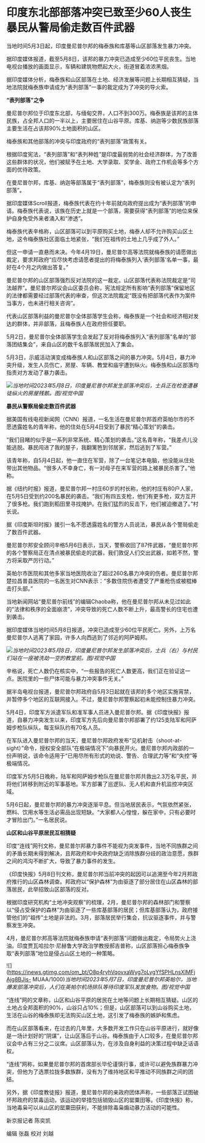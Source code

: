 # 印度东北部部落冲突已致至少60人丧生 暴民从警局偷走数百件武器

当地时间5月3日起，印度曼尼普尔邦的梅泰族和库基等山区部落发生暴力冲突。

据印度媒体报道，截至5月8日，该邦的暴力冲突已造成至少60位平民丧生。当地电视台播放的画面显示，车辆和建筑物燃起大火，街道冒着浓浓黑烟。

据印度媒体分析，梅泰族和山区部落在土地、经济发展等问题上长期相互猜疑，当地法院就梅泰族申请成为“表列部落”一事的裁定成为了冲突的导火索。

**“表列部落”之争**

曼尼普尔邦位于印度东北部，与缅甸交界，人口不到300万。梅泰族是该邦的主体民族，占全邦人口的一半以上，主要居住在山谷平原。库基、纳迦等少数民族部落主要生活在占该邦90%土地面积的山区。

梅泰族和其他部落的冲突与印度政府的“表列部落”政策有关。

根据印度宪法，“表列部落”和“表列种姓”是印度最弱势的社会经济群体，为了改善这些群体的状况，他们被赋予在土地、大学录取、奖学金、政府工作机会等多个方面的优待政策。

在曼尼普尔邦，库基、纳迦等部落属于“表列部落”，梅泰族则没有被认定为“表列部落”。

据印度媒体Scroll报道，梅泰族代表在约十年前就向政府提出成为“表列部落”的申请。梅泰族代表说，该族在历史上就是一个部落，需要获得“表列部落”的地位来保护自身免受外来者涌入和“渗透”。

梅泰族代表辛格称，山区部落可以到平原购买土地，梅泰人却不允许购买山区土地，这令梅泰族社区面临土地紧张，“我们在祖传的土地上几乎成了外人。”

但这一申请一直悬而未决。今年4月19日，曼尼普尔高等法院就梅泰族的请愿做出裁定，要求邦政府“应尽快考虑请愿者提出的将梅泰族列入‘表列部落’名单一事，最好在4个月之内做出答复。”

曼尼普尔邦的山区部落强烈反对法院的这一裁定。山区部落代表称法院裁定是“司法越界”。曼尼普尔邦议会山区委员会称，宪法规定所有影响“表列部落”保留地区的法律都需要经过部落代表的审查，但这次法院裁定“既没有把部落代表作为案件当事方，也未进行相关咨询”。

代表山区部落利益的曼尼普尔全体部落学生会称，梅泰族是一个社会和经济相对发达的群体，并非部落，且梅泰族人在政府担任要职。

5月2日，曼尼普尔全体部落学生会发起了反对将梅泰族列入“表列部落”名单的“部落团结集会”，来自山区的数千名部落居民加入了集会。

5月3日，示威活动演变成梅泰族人和山区部落之间的暴力冲突。5月4日，暴力冲突升级，发生人员伤亡，房屋、车辆、教堂和庙宇遭到纵火。梅泰族和山区部落均指责对方发动了暴力袭击。

![](https://inews.gtimg.com/om_bt/ODQrMBTPUPaXvdun7r-ZIjylmWlU8AZSxJK4JSpPn1secAA/1000)_当地时间2023年5月8日，印度曼尼普尔邦发生部落冲突后，士兵正在检查遭暴徒纵火的房屋残骸。图/视觉中国_

**暴民从警察局偷走数百件武器**

据美国有线电视新闻网（CNN）报道，一名生活在曼尼普尔邦首府英帕尔市的不愿透露姓名的青年称，他的住处在5月4日受到了暴民“精心策划”的袭击。

“我们目睹的似乎是一系列非常系统、精心策划的袭击。”这名青年称，“我差点儿没能逃脱。暴民闯进了我的屋子，我翻篱笆到邻居家，然后逃到了军营。”

该青年称，自5月4日起，他一直住在军营，除了一台笔记本电脑，他没能从住处带出其他物品。“很多人不幸身亡，有一对母子在来军营的路上被暴民杀害了。”他称。

据《纽约时报》报道，曼尼普尔邦一村庄60岁的村长称，他的村庄有80户人家，在5月5日受到约200名暴民的袭击。“我们有四五支枪，他们有更多枪，双方互开了很多枪。我们跑到稻田里寻找掩护。在我们猛烈的反击下，他们被迫撤退了。”村长说。

据《印度斯坦时报》援引一名不愿透露姓名的警方人员说法，暴民从各个警局偷走了数百件武器。

曼尼普尔邦安全顾问辛格5月6日表示，当天，警察收回了87件武器，“曼尼普尔邦的各个警察局正在清点被暴民偷走的武器，我们敦促人们交出武器，如若不然，警方将采取严厉行动。”

英帕尔市医院和其他多家当地医院收治了超过260名暴力冲突的伤者。曼尼普尔邦楚拉昌普县医院的一名医生对CNN表示：“多数住院伤者遭受了严重枪伤或被棍棒击打头部。”

当地新闻网站“曼尼普尔前线”的编辑Chaoba称，他在曼尼普尔邦从未见过如此的“法律和秩序的全面崩溃”，冲突导致的死亡人数不断上升，最高警长的住宅也遭到袭击。

据印度媒体当地时间5月8日报道，冲突已造成至少60位平民死亡。另外，上万名曼尼普尔人逃离了家园，许多人向西逃到了邻近的阿萨姆邦。

![](https://inews.gtimg.com/om_bt/Ot3VFHdEUwJhLdK_Tmr34iTiCMxcsDUjuhK6gI51jMYuEAA/1000)_当地时间2023年5月8日，印度曼尼普尔邦发生部落冲突后，士兵（右）与村民们站在一座被洗劫一空的教堂前。图/视觉中国_

辛格说，死亡人数仍在核实中，“一些报告的死亡人数更高，我们正在验证这一点。医院里的一些尸体可能与暴力冲突事件无关。”

据半岛电视台报道，曼尼普尔邦政府自5月3日起就在该邦的多个地区实施宵禁，并暂停多个地区的互联网接入。不过，曼尼普尔邦警察起初未能控制住暴力冲突。

5月4日，印度军方派遣军队和准军事人员进入曼尼普尔邦。据《印度快报》报道，自暴力冲突发生以来，印度军方先后向曼尼普尔邦部署了约125支陆军和阿萨姆步枪队纵队，每支纵队约有70名人员。

在军队进入曼尼普尔邦的当天，曼尼普尔邦政府发布“见机射击（shoot-at-
sight）”命令，授权安全部队“在极端情况下”向暴民开火。曼尼普尔邦内政部的一份声明说，该命令适用于“已用尽所有形式的劝说、警告、合理武力等”和“失控”等极端情况。

印度军方5月5日晚称，陆军和阿萨姆步枪队在曼尼普尔邦共救出2.3万名平民，并将他们转移到附近的军事基地。军方部署了巡逻队、无人机和直升机监控冲突区域。

5月6日起，曼尼普尔邦的暴力冲突逐渐平息。但当地居民表示，气氛依然紧张，燃料、饮用水等生活必需品出现短缺。“大家都人心惶惶，躲在家中，只有必要时才冒险出门。”一名居民说。

**山区和山谷平原居民互相猜疑**

印度“连线”网刊文称，曼尼普尔邦暴力事件不能视为突发事件，当地不同族群之间的矛盾长期未得到解决，且邦政府和中央政府缺乏消除族群分歧的政治意愿，族群之间的鸿沟不断扩大，导致了暴力事件的发生。

《印度快报》5月8日刊文称，曼尼普尔邦当前冲突的起因可以追溯至今年2月邦政府推行的山区森林调查。邦政府以“保护森林”为由驱逐了部分居住在山区森林的部落居民，此举招致山区部落的反对。

根据印度研究机构“土地冲突观察”的梳理，2月，曼尼普尔邦的森林部门和警察以“侵占受保护的森林”为由驱逐了一些库基部落的居民；但库基部落认为，政府接管他们的“祖传”土地是非法的。3月，部落居民举行集会，抗议驱逐事件，并与警察发生冲突。

4月，曼尼普尔邦高等法院就梅泰族申请“表列部落”问题做出裁定，令局势火上浇油。印度贾瓦哈拉尔·尼赫鲁大学政治学教授郝吉普称，山区部落担心梅泰族争取“表列部落”地位是侵占山区土地的一种策略。

![](https://inews.gtimg.com/om_bt/O8p4ryhVqovxaWyg7oLygYfSPHLnsXlMFjAjg8BJjs-
MUAA/1000)_当地时间2023年5月7日，印度曼尼普尔邦英帕尔，当地爆发部落冲突后，人们在英帕尔机场排队等待印度军队发放食物。图/视觉中国_

“连线”网的文章称，山区和山谷平原的居民在土地等问题上长期相互猜疑。山区的土地占全邦面积的90%，山谷只占10%；但是，山区部落可以到山谷购买土地，生活在山谷的梅泰族却无法购买山区土地，这引发了梅泰族的嫉妒和焦虑。

而在山区部落看来，在过去的几年里，大多数开发工作只在山谷平原进行，就好像是一场计划好的“阴谋”，让山区落后于山谷。梅泰族由于人口较多，在曼尼普尔邦议会中占有三分之二议席。山区部落认为，在涉及自身利益的决策过程中缺乏话语权。

“连线”网称，如果曼尼普尔邦的首席部长毕伦谨慎行事，或许可以避免族群暴力冲突，但他为了选票拉拢多数族群，没有为了维持地区和平推动不同族群之间的团结。

另外，据《印度教徒报》报道，曼尼普尔邦的亲政府团体声称，一些部落正试图破坏邦政府的禁毒运动，该运动的举措包括销毁山区的罂粟田等。《印度快报》称，当地毒枭可以从山区的罂粟田获利，不能排除毒枭煽动暴力活动的可能性。

新京报记者 陈奕凯

编辑 张磊 校对 刘越

